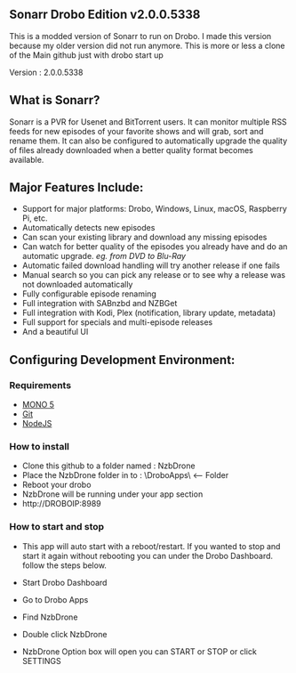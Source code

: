 ## Sonarr Drobo Edition v2.0.0.5338

This is a modded version of Sonarr to run on Drobo.
I made this version because my older version did not run anymore.
This is more or less a clone of the Main github just with drobo start up

Version : 2.0.0.5338

## What is Sonarr?

Sonarr is a PVR for Usenet and BitTorrent users. It can monitor multiple RSS feeds for new episodes of your favorite shows and will grab, sort and rename them. It can also be configured to automatically upgrade the quality of files already downloaded when a better quality format becomes available.

## Major Features Include:

* Support for major platforms: Drobo, Windows, Linux, macOS, Raspberry Pi, etc.
* Automatically detects new episodes
* Can scan your existing library and download any missing episodes
* Can watch for better quality of the episodes you already have and do an automatic upgrade. *eg. from DVD to Blu-Ray*
* Automatic failed download handling will try another release if one fails
* Manual search so you can pick any release or to see why a release was not downloaded automatically
* Fully configurable episode renaming
* Full integration with SABnzbd and NZBGet
* Full integration with Kodi, Plex (notification, library update, metadata)
* Full support for specials and multi-episode releases
* And a beautiful UI

## Configuring Development Environment:

### Requirements

* [MONO 5](https://www.mono-project.com/download/stable/)
* [Git](https://git-scm.com/downloads)
* [NodeJS](https://nodejs.org/en/download/)

### How to install

* Clone this github to a folder named : NzbDrone
* Place the NzbDrone folder in to : \DroboApps\ <-- Folder
* Reboot your drobo
* NzbDrone will be running under your app section
* http://DROBOIP:8989

### How to start and stop

* This app will auto start with a reboot/restart. If you wanted to stop and start it again without rebooting you can under the Drobo Dashboard. follow the steps below.

* Start Drobo Dashboard
* Go to Drobo Apps
* Find NzbDrone
* Double click NzbDrone
* NzbDrone Option box will open you can START or STOP or click SETTINGS
